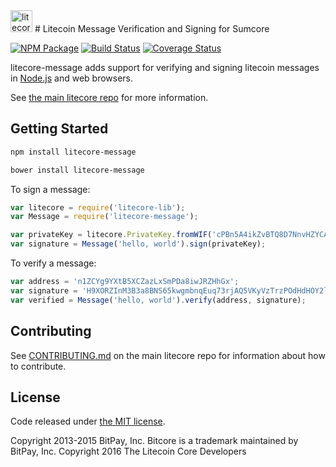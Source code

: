 <img src="http://bitcore.io/css/images/module-message.png" alt="litecore message" height="35">
# Litecoin Message Verification and Signing for Sumcore


[![NPM Package](https://img.shields.io/npm/v/litecore-message.svg?style=flat-square)](https://www.npmjs.org/package/litecore-message)
[![Build Status](https://img.shields.io/travis/litecoin-project/litecore-message.svg?branch=master&style=flat-square)](https://travis-ci.org/litecoin-project/litecore-message)
[![Coverage Status](https://img.shields.io/coveralls/litecoin-project/litecore-message.svg?style=flat-square)](https://coveralls.io/r/litecoin-project/litecore-message?branch=master)

litecore-message adds support for verifying and signing litecoin messages in [Node.js](http://nodejs.org/) and web browsers.

See [the main litecore repo](https://github.com/litecoin-project/litecore) for more information.

## Getting Started

```sh
npm install litecore-message
```

```sh
bower install litecore-message
```

To sign a message:

```javascript
var litecore = require('litecore-lib');
var Message = require('litecore-message');

var privateKey = litecore.PrivateKey.fromWIF('cPBn5A4ikZvBTQ8D7NnvHZYCAxzDZ5Z2TSGW2LkyPiLxqYaJPBW4');
var signature = Message('hello, world').sign(privateKey);
```

To verify a message:

```javascript
var address = 'n1ZCYg9YXtB5XCZazLxSmPDa8iwJRZHhGx';
var signature = 'H9XORZInM3B3a8BNS65kwgmbnqEuq73rjAQ5VKyVzTrzPOdHdHOY2lfoph5auvMgLSr7bh+nEQSG/f2kv9TnsbY=';
var verified = Message('hello, world').verify(address, signature);
```

## Contributing

See [CONTRIBUTING.md](https://github.com/litecoin-project/litecore/blob/master/CONTRIBUTING.md) on the main litecore repo for information about how to contribute.

## License

Code released under [the MIT license](https://github.com/litecoin-project/litecore/blob/master/LICENSE).

Copyright 2013-2015 BitPay, Inc. Bitcore is a trademark maintained by BitPay, Inc.
Copyright 2016 The Litecoin Core Developers

